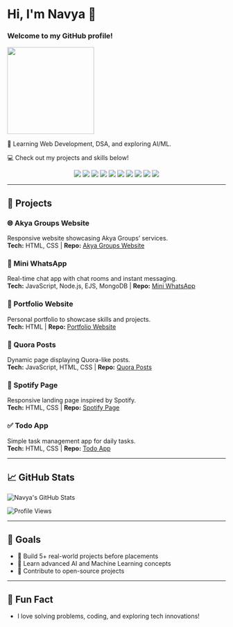 <p align="center">
  <h1>Hi, I'm Navya 👋</h1>
  <h3>Welcome to my GitHub profile!</h3>
  <img src="https://media.giphy.com/media/hvRJCLFzcasrR4ia7z/giphy.gif" width="200"/>
  <p>🌱 Learning Web Development, DSA, and exploring AI/ML.</p>
  <p>💻 Check out my projects and skills below!</p>
</p>

<p align="center">
  <!-- Skill Badges -->
  <img src="https://img.shields.io/badge/C-blue?logo=c&logoColor=white"/>
  <img src="https://img.shields.io/badge/Java-red?logo=java&logoColor=white"/>
  <img src="https://img.shields.io/badge/JavaScript-yellow?logo=javascript&logoColor=black"/>
  <img src="https://img.shields.io/badge/HTML5-orange?logo=html5&logoColor=white"/>
  <img src="https://img.shields.io/badge/CSS3-blue?logo=css3&logoColor=white"/>
  <img src="https://img.shields.io/badge/Node.js-green?logo=node.js&logoColor=white"/>
  <img src="https://img.shields.io/badge/Git-orange?logo=git&logoColor=white"/>
  <img src="https://img.shields.io/badge/GitHub-black?logo=github&logoColor=white"/>
  <img src="https://img.shields.io/badge/SQL-blue?logo=mysql&logoColor=white"/>
  <img src="https://img.shields.io/badge/MongoDB-green?logo=mongodb&logoColor=white"/>
</p>

---

## 📂 Projects

### 🌐 Akya Groups Website
Responsive website showcasing Akya Groups’ services.  
**Tech:** HTML, CSS | **Repo:** [Akya Groups Website](https://github.com/Navyashree0921/AkyaGroupsWebsite)

### 💬 Mini WhatsApp
Real-time chat app with chat rooms and instant messaging.  
**Tech:** JavaScript, Node.js, EJS, MongoDB | **Repo:** [Mini WhatsApp](https://github.com/Navyashree0921/MiniWhatsApp)

### 🎨 Portfolio Website
Personal portfolio to showcase skills and projects.  
**Tech:** HTML | **Repo:** [Portfolio Website](https://github.com/Navyashree0921/Portfolio)

### 📝 Quora Posts
Dynamic page displaying Quora-like posts.  
**Tech:** JavaScript, HTML, CSS | **Repo:** [Quora Posts](https://github.com/Navyashree0921/QuoraPosts)

### 🎵 Spotify Page
Responsive landing page inspired by Spotify.  
**Tech:** HTML, CSS | **Repo:** [Spotify Page](https://github.com/Navyashree0921/SpotifyPage)

### ✅ Todo App
Simple task management app for daily tasks.  
**Tech:** HTML, CSS | **Repo:** [Todo App](https://github.com/Navyashree0921/TodoApp)

---

## 📈 GitHub Stats
![Navya's GitHub Stats](https://github-readme-stats.vercel.app/api?username=Navyashree0921&show_icons=true&theme=radical)  

![Profile Views](https://komarev.com/ghpvc/?username=Navyashree0921&color=blue)

---

## 🎯 Goals
- 🚀 Build 5+ real-world projects before placements  
- 🌟 Learn advanced AI and Machine Learning concepts  
- 🤝 Contribute to open-source projects  

---

## 👀 Fun Fact
- I love solving problems, coding, and exploring tech innovations!  
